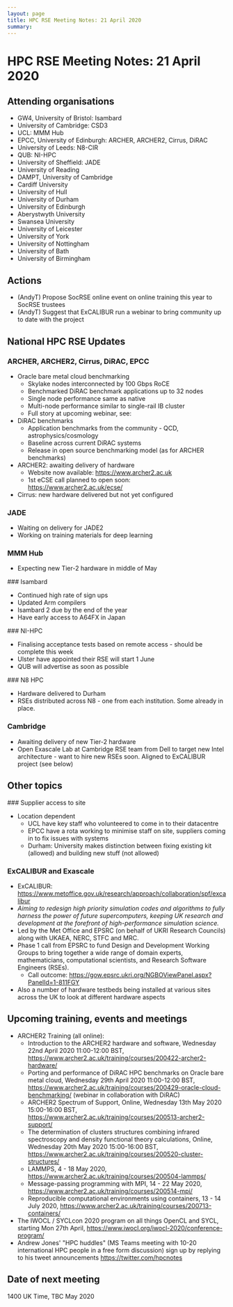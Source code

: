 ```yaml
---
layout: page
title: HPC RSE Meeting Notes: 21 April 2020
summary:
---
```


# HPC RSE Meeting Notes: 21 April 2020

## Attending organisations

   - GW4, University of Bristol: Isambard
   - University of Cambridge: CSD3
   - UCL: MMM Hub
   - EPCC, University of Edinburgh: ARCHER, ARCHER2, Cirrus, DiRAC
   - University of Leeds: N8-CIR
   - QUB: NI-HPC
   - University of Sheffield: JADE
   - University of Reading
   - DAMPT, University of Cambridge
   - Cardiff University
   - University of Hull
   - University of Durham
   - University of Edinburgh
   - Aberystwyth University
   - Swansea University
   - University of Leicester
   - University of York
   - University of Nottingham
   - University of Bath
   - University of Birmingham

## Actions

   - (AndyT) Propose SocRSE online event on online training this year to SocRSE trustees
   - (AndyT) Suggest that ExCALIBUR run a webinar to bring community up to date with the project

## National HPC RSE Updates

### ARCHER, ARCHER2, Cirrus, DiRAC, EPCC

   - Oracle bare metal cloud benchmarking
     + Skylake nodes interconnected by 100 Gbps RoCE
     + Benchmarked DiRAC benchmark applications up to 32 nodes
     + Single node performance same as native
     + Multi-node performance similar to single-rail IB cluster
     + Full story at upcoming webinar, see: 
   - DiRAC benchmarks
     + Application benchmarks from the community - QCD, astrophysics/cosmology
     + Baseline across current DiRAC systems
     + Release in open source benchmarking model (as for ARCHER benchmarks)
   - ARCHER2: awaiting delivery of hardware
     + Website now available: https://www.archer2.ac.uk
     + 1st eCSE call planned to open soon: https://www.archer2.ac.uk/ecse/
   - Cirrus: new hardware delivered but not yet configured

### JADE

   - Waiting on delivery for JADE2
   - Working on training materials for deep learning

### MMM Hub

  - Expecting new Tier-2 hardware in middle of May

### Isambard

  - Continued high rate of sign ups
  - Updated Arm compilers
  - Isambard 2 due by the end of the year
  - Have early access to A64FX in Japan

### NI-HPC

  - Finalising acceptance tests based on remote access - should be complete this week
  - Ulster have appointed their RSE will start 1 June
  - QUB will advertise as soon as possible

### N8 HPC

  - Hardware delivered to Durham
  - RSEs distributed across N8 - one from each institution. Some already in place.

### Cambridge

  - Awaiting delivery of new Tier-2 hardware
  - Open Exascale Lab at Cambridge RSE team from Dell to target new Intel architecture - want to hire new RSEs soon. Aligned to ExCALIBUR project (see below)

## Other topics

### Supplier access to site

  - Location dependent
    - UCL have key staff who volunteered to come in to their datacentre
    - EPCC have a rota working to minimise staff on site, suppliers coming in to fix issues with systems
    - Durham: University makes distinction between fixing existing kit (allowed) and building new stuff (not allowed)

### ExCALIBUR and Exascale

  - ExCALIBUR: https://www.metoffice.gov.uk/research/approach/collaboration/spf/excalibur
  - *Aiming to redesign high priority simulation codes and algorithms to fully harness the power of future supercomputers, keeping UK research and development at the forefront of high-performance simulation science.*
  -  Led by the Met Office and EPSRC (on behalf of UKRI Research Councils) along
with UKAEA, NERC, STFC and MRC.
  - Phase 1 call from EPSRC to fund Design and Development Working Groups to bring together a wide range of domain experts, mathematicians, computational scientists, and Research Software Engineers (RSEs).
    - Call outcome: https://gow.epsrc.ukri.org/NGBOViewPanel.aspx?PanelId=1-811FGY
  - Also a number of hardware testbeds being installed at various sites across the UK to look at different hardware aspects

## Upcoming training, events and meetings

  - ARCHER2 Training (all online):
    - Introduction to the ARCHER2 hardware and software, Wednesday 22nd April 2020 11:00-12:00 BST, https://www.archer2.ac.uk/training/courses/200422-archer2-hardware/
    - Porting and performance of DiRAC HPC benchmarks on Oracle bare metal cloud, Wednesday 29th April 2020 11:00-12:00 BST, https://www.archer2.ac.uk/training/courses/200429-oracle-cloud-benchmarking/ (webinar in collaboration with DiRAC)
    - ARCHER2 Spectrum of Support, Online, Wednesday 13th May 2020 15:00-16:00 BST, https://www.archer2.ac.uk/training/courses/200513-archer2-support/
    - The determination of clusters structures combining infrared spectroscopy and density functional theory calculations, Online, Wednesday 20th May 2020 15:00-16:00 BST, https://www.archer2.ac.uk/training/courses/200520-cluster-structures/
    - LAMMPS, 4 - 18 May 2020, https://www.archer2.ac.uk/training/courses/200504-lammps/
    - Message-passing programming with MPI, 14 - 22 May 2020, https://www.archer2.ac.uk/training/courses/200514-mpi/
    - Reproducible computational environments using containers, 13 - 14 July 2020, https://www.archer2.ac.uk/training/courses/200713-containers/
  - The IWOCL / SYCLcon 2020 program on all things OpenCL and SYCL, starting Mon 27th April, https://www.iwocl.org/iwocl-2020/conference-program/ 
  - Andrew Jones' "HPC huddles" (MS Teams meeting with 10-20 international HPC people in a free form discussion) sign up by replying to his tweet announcements https://twitter.com/hpcnotes

## Date of next meeting

1400 UK Time, TBC May 2020
